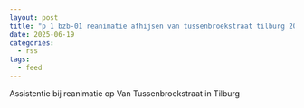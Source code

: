 ```yaml
---
layout: post
title: "p 1 bzb-01 reanimatie afhijsen van tussenbroekstraat tilburg 209452"
date: 2025-06-19
categories: 
  - rss
tags: 
  - feed
---
```


Assistentie bij reanimatie op Van Tussenbroekstraat in Tilburg
